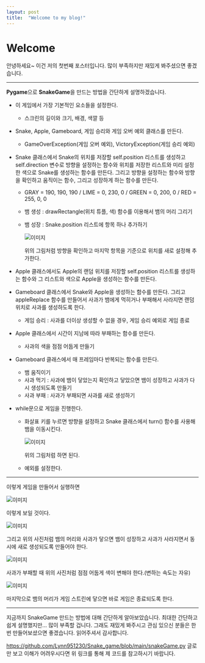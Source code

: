 ```yaml
---
layout: post
title:  "Welcome to my blog!"
---
```


# Welcome

안녕하세요~ 이건 저의 첫번째 포스터입니다. 많이 부족하지만 재밌게 봐주셨으면 좋겠습니다.

---

**Pygame**으로 **SnakeGame**을 만드는 방법을 간단하게 설명하겠습니다.

 + 이 게임에서 가장 기본적인 요소들을 설정한다.
     - 스크린의 길이와 크기, 배경, 색깔 등

 + Snake, Apple, Gameboard, 게임 승리와 게임 오버 예외 클래스를 만든다.
     - GameOverException(게임 오버 예외), VictoryException(게임 승리 예외)

 + Snake 클래스에서 Snake의 위치를 저장할 self.position 리스트를 생성하고 self.direction 변수로 방향을 설정하는 함수와 위치를 저장한 리스트와 미리 설정한 색으로 Snake를 생성하는 함수를 만든다. 그리고 방향을 설정하는 함수와 방향을 확인하고 움직이는 함수, 그리고 성장하게 하는 함수를 만든다.
     - GRAY = 190, 190, 190 / LIME = 0, 230, 0 / GREEN = 0, 200, 0 / RED = 255, 0, 0
     - 뱀 생성 : drawRectangle(위치 튜플, 색) 함수를 이용해서 뱀의 머리 그리기
     - 뱀 성장 : Snake.position 리스트에 항목 하나 추가하기

        ![이미지](../img/Welcome_2.png "Welcome_2")

        위의 그림처럼 방향을 확인하고 마지막 항목을 기준으로 위치를 새로 설정해 추가한다.

 + Apple 클래스에서도 Apple의 랜덤 위치를 저장할 self.position 리스트를 생성하는 함수와 그 리스트와 색으로 Apple을 생성하는 함수를 만든다.

 + Gameboard 클래스에서 Snake와 Apple을 생성하는 함수를 만든다. 그리고 appleReplace 함수를 만들어서 사과가 뱀에게 먹히거나 부패해서 사라지면 랜덤 위치로 사과를 생성하도록 한다.
     - 게임 승리 : 사과를 더이상 생성할 수 없을 경우, 게임 승리 예외로 게임 종료

 + Apple 클래스에서 시간이 지남에 따라 부패하는 함수를 만든다.
     - 사과의 색을 점점 어둡게 만들기

 + Gameboard 클래스에서 매 프레임마다 반복되는 함수를 만든다.
     - 뱀 움직이기
     - 사과 먹기 : 사과에 뱀이 닿았는지 확인하고 닿았으면 뱀이 성장하고 사과가 다시 생성되도록 만들기
     - 사과 부패 : 사과가 부패되면 사과를 새로 생성하기

 + while문으로 게임을 진행한다.
     - 화살표 키를 누르면 방향을 설정하고 Snake 클래스에서 turn() 함수를 사용해 뱀을 이동시킨다.

         ![이미지](../img/Welcome_1.png "Welcome_1")

         위의 그림처럼 하면 된다.
     - 예외를 설정한다.

---

이렇게 게임을 만들어서 실행하면

![이미지](../img/Welcome_3.png "Welcome_3")

이렇게 보일 것이다.

![이미지](../img/Welcome_4.png "Welcome_4")

그리고 위의 사진처럼 뱀의 머리와 사과가 닿으면 뱀이 성장하고 사과가 사라지면서 동시에 새로 생성되도록 만들어야 한다.

![이미지](../img/Welcome_5.png "Welcome_5")

사과가 부패할 때 위의 사진처럼 점점 어둡게 색이 변해야 한다.(변하는 속도는 자유)

![이미지](../img/Welcome_6.png "Welcome_6")

마지막으로 뱀의 머리가 게임 스트린에 닿으면 바로 게임은 종료되도록 한다.

---

지금까지 SnakeGame 만드는 방법에 대해 간단하게 알아보았습니다. 최대한 간단하고 쉽게 설명했지만... 많이 부족할 겁니다. 그래도 재밌게 봐주시고 관심 있으신 분들은 한 번 만들어보셨으면 좋겠습니다. 읽어주셔서 감사합니다.

<https://github.com/Lynn951230/Snake_game/blob/main/snakeGame.py>
글로만 보고 이해가 어려우시다면 위 링크를 통해 제 코드를 참고하시기 바랍니다.